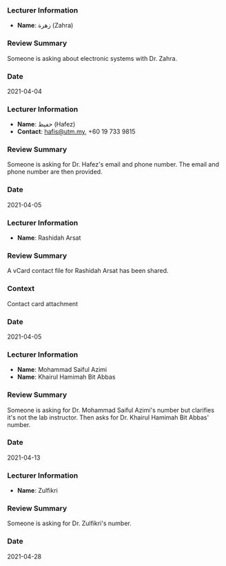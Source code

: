 ### Lecturer Information
- **Name**: زهرة (Zahra)

### Review Summary
Someone is asking about electronic systems with Dr. Zahra.

### Date
2021-04-04

### Lecturer Information
- **Name**: حفيظ (Hafez)
- **Contact**: hafis@utm.my, +60 19 733 9815

### Review Summary
Someone is asking for Dr. Hafez's email and phone number. The email and phone number are then provided.

### Date
2021-04-05

### Lecturer Information
- **Name**: Rashidah Arsat

### Review Summary
A vCard contact file for Rashidah Arsat has been shared.

### Context
Contact card attachment

### Date
2021-04-05

### Lecturer Information
- **Name**: Mohammad Saiful Azimi
- **Name**: Khairul Hamimah Bit Abbas

### Review Summary
Someone is asking for Dr. Mohammad Saiful Azimi's number but clarifies it's not the lab instructor. Then asks for Dr. Khairul Hamimah Bit Abbas' number.

### Date
2021-04-13

### Lecturer Information
- **Name**: Zulfikri

### Review Summary
Someone is asking for Dr. Zulfikri's number.

### Date
2021-04-28